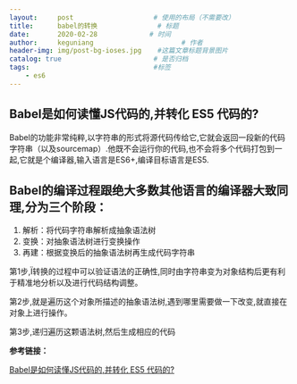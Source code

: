 ```yaml
---
layout:     post                    # 使用的布局（不需要改）
title:      babel的转换               # 标题
date:       2020-02-28             # 时间
author:     keguniang                      # 作者
header-img: img/post-bg-ioses.jpg    #这篇文章标题背景图片
catalog: true                       # 是否归档
tags:                               #标签
    - es6
---
```

## Babel是如何读懂JS代码的,并转化 ES5 代码的?

Babel的功能非常纯粹,以字符串的形式将源代码传给它,它就会返回一段新的代码字符串（以及sourcemap）.他既不会运行你的代码,也不会将多个代码打包到一起,它就是个编译器,输入语言是ES6+,编译目标语言是ES5.

## Babel的编译过程跟绝大多数其他语言的编译器大致同理,分为三个阶段：

1. 解析：将代码字符串解析成抽象语法树
2. 变换：对抽象语法树进行变换操作
3. 再建：根据变换后的抽象语法树再生成代码字符串

第1步,Ï转换的过程中可以验证语法的正确性,同时由字符串变为对象结构后更有利于精准地分析以及进行代码结构调整。

第2步,就是遍历这个对象所描述的抽象语法树,遇到哪里需要做一下改变,就直接在对象上进行操作。

第3步,递归遍历这颗语法树,然后生成相应的代码

**参考链接：**

[Babel是如何读懂JS代码的,并转化 ES5 代码的?](https://www.imooc.com/article/19849)
